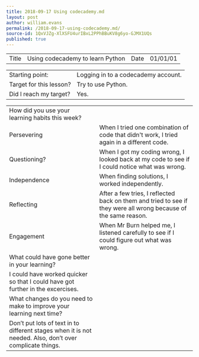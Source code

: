 ```yaml
---
title: 2018-09-17 Using codecademy.md
layout: post
author: william.evans
permalink: /2018-09-17-using-codecademy.md/
source-id: 1QxVJZg-XlXSFU4urIBxL2PPhBBuKV8g6yo-GJMX1UQs
published: true
---
```

<table>
  <tr>
    <td>Title</td>
    <td>Using codecademy to learn Python</td>
    <td>Date</td>
    <td>01/01/01</td>
  </tr>
</table>


<table>
  <tr>
    <td>Starting point:</td>
    <td>Logging in to a codecademy account.</td>
  </tr>
  <tr>
    <td>Target for this lesson?</td>
    <td>Try to use Python.</td>
  </tr>
  <tr>
    <td>Did I reach my target? </td>
    <td>Yes.</td>
  </tr>
</table>


<table>
  <tr>
    <td>How did you use your learning habits this week?</td>
    <td></td>
  </tr>
  <tr>
    <td>Persevering</td>
    <td>When I tried one combination of code that didn't work, I tried again in a different code.</td>
  </tr>
  <tr>
    <td>Questioning?</td>
    <td>When I got my coding wrong, I looked back at my code to see if I could notice what was wrong.</td>
  </tr>
  <tr>
    <td>Independence</td>
    <td>When finding solutions, I worked independently.</td>
  </tr>
  <tr>
    <td>Reflecting</td>
    <td>After a few tries, I reflected back on them and tried to see if they were all wrong because of the same reason.</td>
  </tr>
  <tr>
    <td>Engagement</td>
    <td>When Mr Burn helped me, I listened carefully to see if I could figure out what was wrong.</td>
  </tr>
  <tr>
    <td>What could have gone better in your learning?</td>
    <td></td>
  </tr>
  <tr>
    <td>I could have worked quicker so that I could have got further in the excercises.</td>
    <td></td>
  </tr>
  <tr>
    <td>What changes do you need to make to improve your learning next time?</td>
    <td></td>
  </tr>
  <tr>
    <td>Don’t put lots of text in to different stages when it is not needed. Also, don’t over complicate things.</td>
    <td></td>
  </tr>
</table>


